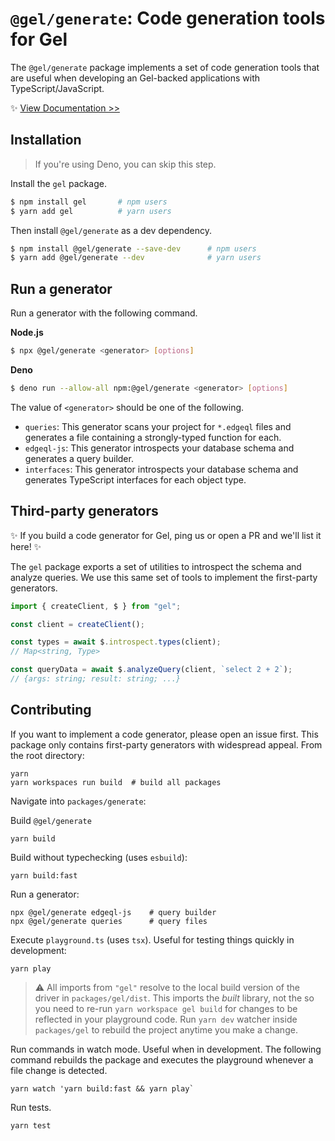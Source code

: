 # `@gel/generate`: Code generation tools for Gel

The `@gel/generate` package implements a set of code generation tools that are useful when developing an Gel-backed applications with TypeScript/JavaScript.

✨ [View Documentation >>](https://docs.geldata.com/reference/clients/js/generation)

## Installation

> If you're using Deno, you can skip this step.

Install the `gel` package.

```bash
$ npm install gel       # npm users
$ yarn add gel          # yarn users
```

Then install `@gel/generate` as a dev dependency.

```bash
$ npm install @gel/generate --save-dev      # npm users
$ yarn add @gel/generate --dev              # yarn users
```

## Run a generator

Run a generator with the following command.

**Node.js**

```bash
$ npx @gel/generate <generator> [options]
```

**Deno**

```bash
$ deno run --allow-all npm:@gel/generate <generator> [options]
```

The value of `<generator>` should be one of the following.

- `queries`: This generator scans your project for `*.edgeql` files and generates a file containing a strongly-typed function for each.
- `edgeql-js`: This generator introspects your database schema and generates a query builder.
- `interfaces`: This generator introspects your database schema and generates TypeScript interfaces for each object type.

## Third-party generators

✨ If you build a code generator for Gel, ping us or open a PR and we'll list it here! ✨

The `gel` package exports a set of utilities to introspect the schema and analyze queries. We use this same set of tools to implement the first-party generators.

```ts
import { createClient, $ } from "gel";

const client = createClient();

const types = await $.introspect.types(client);
// Map<string, Type>

const queryData = await $.analyzeQuery(client, `select 2 + 2`);
// {args: string; result: string; ...}
```

## Contributing

If you want to implement a code generator, please open an issue first. This package only contains first-party generators with widespread appeal. From the root directory:

```
yarn
yarn workspaces run build  # build all packages
```

Navigate into `packages/generate`:

Build `@gel/generate`

```
yarn build
```

Build without typechecking (uses `esbuild`):

```
yarn build:fast
```

Run a generator:

```
npx @gel/generate edgeql-js    # query builder
npx @gel/generate queries      # query files
```

Execute `playground.ts` (uses `tsx`). Useful for testing things quickly in development:

```
yarn play
```

> ⚠️ All imports from `"gel"` resolve to the local build version of the driver in `packages/gel/dist`. This imports the _built_ library, not the so you need to re-run `yarn workspace gel build` for changes to be reflected in your playground code. Run `yarn dev` watcher inside `packages/gel` to rebuild the project anytime you make a change.

Run commands in watch mode. Useful when in development. The following command rebuilds the package and executes the playground whenever a file change is detected.

```
yarn watch 'yarn build:fast && yarn play`
```

Run tests.

```
yarn test
```
